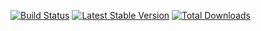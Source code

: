 
[![Build Status](https://travis-ci.org/thephpleague/omnipay-Pingpp.png?branch=master)](https://travis-ci.org/thephpleague/omnipay-Pingpp)
[![Latest Stable Version](https://poser.pugx.org/omnipay/Pingpp/version.png)](https://packagist.org/packages/omnipay/Pingpp)
[![Total Downloads](https://poser.pugx.org/omnipay/Pingpp/d/total.png)](https://packagist.org/packages/omnipay/Pingpp)
